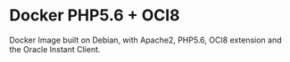 # Docker PHP5.6 + OCI8
Docker Image built on Debian, with Apache2, PHP5.6, OCI8 extension and the Oracle Instant Client.


